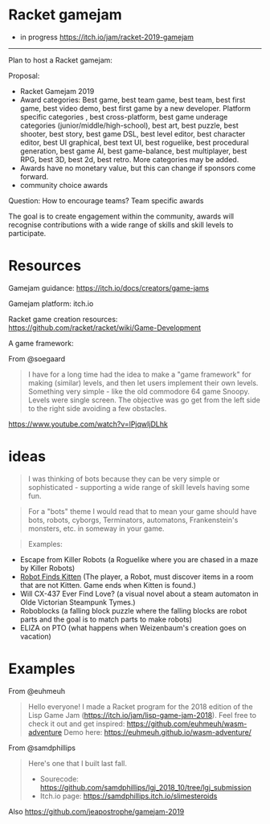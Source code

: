 # Racket gamejam

* in progress https://itch.io/jam/racket-2019-gamejam

----

Plan to host a Racket gamejam:

Proposal:
* Racket Gamejam 2019
* Award categories: Best game, best team game, best team, best first game, best video demo, best first game by a new developer. Platform specific categories , best cross-platform, best game underage categories (junior/middle/high-school), best art, best puzzle, best shooter, best story, best game DSL, best level editor, best character editor, best UI graphical, best text UI, best roguelike, best procedural generation, best game AI, best game-balance, best multiplayer, best RPG, best 3D, best 2d, best retro. More categories may be added.
* Awards have no monetary value, but this can change if sponsors come forward.
* community choice awards 

Question: How to encourage teams? Team specific awards

The goal is to create engagement within the community, awards will recognise contributions with a wide range of skills and skill levels to participate.


# Resources

Gamejam guidance: <https://itch.io/docs/creators/game-jams>

Gamejam platform: itch.io

Racket game creation resources: <https://github.com/racket/racket/wiki/Game-Development>

A game framework: 

From @soegaard

> I have for a long time had the idea to make a "game framework" for making (similar) levels, and then let users implement their own levels.
> Something very simple - like the old commodore 64 game Snoopy.
Levels were single screen. The objective was go get from the left side to the right side
avoiding a few obstacles.

<https://www.youtube.com/watch?v=lPjqwIjDLhk>


# ideas 

> I was thinking of bots because they can be very simple or sophisticated - supporting a wide range of skill levels having some fun.

> For a "bots" theme I would read that to mean your game should have bots, robots, cyborgs, Terminators, automatons, Frankenstein's monsters, etc. in someway in your game. 

> Examples:
- Escape from Killer Robots (a Roguelike where you are chased in a maze by Killer Robots)
- [Robot Finds Kitten](http://robotfindskitten.org/) (The player, a Robot, must discover items in a room that are not Kitten.  Game ends when Kitten is found.)
- Will CX-437 Ever Find Love? (a visual novel about a steam automaton in Olde Victorian Steampunk Tymes.)
- Roboblocks (a falling block puzzle where the falling blocks are robot parts and the goal is to match parts to make robots)
- ELIZA on PTO (what happens when Weizenbaum's creation goes on vacation)

# Examples

From @euhmeuh

> Hello everyone! I made a Racket program for the 2018 edition of the Lisp Game Jam (https://itch.io/jam/lisp-game-jam-2018).
Feel free to check it out and get inspired: https://github.com/euhmeuh/wasm-adventure
Demo here: https://euhmeuh.github.io/wasm-adventure/

From @samdphillips

> Here's one that I built last fall.  
> - Sourecode: https://github.com/samdphillips/lgj_2018_10/tree/lgj_submission
> - Itch.io page: https://samdphillips.itch.io/slimesteroids

Also https://github.com/jeapostrophe/gamejam-2019

